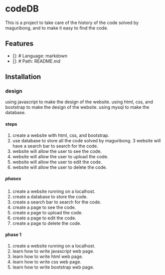 # codeDB
This is a project to take care of the history of the code solved by maguribong, and to make it easy to find the code.

## Features
* []: # Language: markdown
* []: # Path: README.md

## Installation

### design
using javascript to make the design of the website.
using html, css, and bootstrap to make the design of the website.
using mysql to make the database.

#### steps
1. create a website with html, css, and bootstrap.
2. use database to store all the code solved by maguribong.
3  website will have a search bar to search for the code.
3. website will allow the user to see the code.
4. website will allow the user to upload the code.
5. website will allow the user to edit the code.
6. website will allow the user to delete the code.

##### phases
1. create a website running on a localhost.
2. create a database to store the code.
3. create a search bar to search for the code.
4. create a page to see the code.
5. create a page to upload the code.
6. create a page to edit the code.
7. create a page to delete the code.

#### phase 1
1. create a website running on a localhost.
2. learn how to write javascript web page.
3. learn how to write html web page.
4. learn how to write css web page.
5. learn how to write bootstrap web page.

